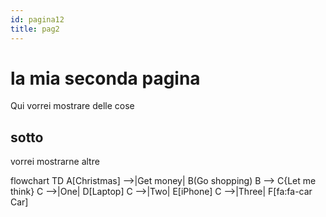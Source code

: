 ```yaml
---
id: pagina12
title: pag2
---
```


# la mia seconda pagina
Qui vorrei mostrare delle cose

## sotto
vorrei mostrarne altre

flowchart TD
    A[Christmas] -->|Get money| B(Go shopping)
    B --> C{Let me think}
    C -->|One| D[Laptop]
    C -->|Two| E[iPhone]
    C -->|Three| F[fa:fa-car Car]
  


